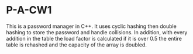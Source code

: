 # P-A-CW1
This is a password manager in C++. It uses cyclic hashing then double hashing to store the password and handle collisions. In addition, with every addition in the table the load factor is calculated if it is over 0.5 the entire table is rehashed and the capacity of the array is doubled.
